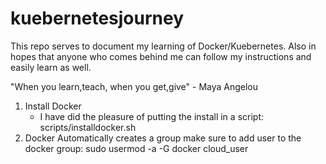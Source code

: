# kuebernetesjourney
This repo serves to document my learning of Docker/Kuebernetes.
Also in hopes that anyone who comes behind me can follow my instructions and easily learn as well.

"When you learn,teach, when you get,give" - Maya Angelou
1. Install Docker
    - I have did the pleasure of putting the install in a script: scripts/installdocker.sh
2. Docker Automatically creates a group make sure to add user to the docker group:
sudo usermod -a -G docker cloud_user
